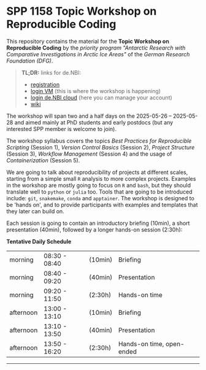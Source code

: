 # SPP 1158 Topic Workshop on Reproducible Coding


This repository contains the material for the **Topic Workshop on Reproducible Coding** by the *priority program "Antarctic Research with Comparative Investigations in Arctic Ice Areas"* of the *German Research Foundation (DFG)*.

> **TL;DR:** links for de.NBI:
> - [registration](https://cloud.denbi.de/wiki/registration/)
> - [login VM](https://simplevm.denbi.de/portal/webapp/) (this is where the workshop is happening)
> - [login de.NBI cloud](https://cloud.denbi.de/portal/webapp) (here you can manage your account)
> - [wiki](https://cloud.denbi.de/wiki/)

The workshop will span two and a half days on the 2025-05-26 – 2025-05-28 and aimed mainly at PhD students and early postdocs (but any interested SPP member is welcome to join).

The workshop syllabus covers the topics *Best Practices for Reproducible Scripting* (Session 1), *Version Control Basics* (Session 2), *Project Structure* (Session 3), *Workflow Management* (Session 4) and the usage of *Containerization* (Session 5).

We are going to talk about reproducibility of projects at different scales, starting from a simple small `R` analysis to more complex projects.
Examples in the workshop are mostly going to focus on `R` and `bash`, but they should translate well to `python` or `julia` too.
Tools that are going to be introduced include:
`git`, `snakemake`, `conda` and `apptainer`.
The workshop is designed to be 'hands on', and to provide participants with examples and templates that they later can build on.

Each session is going to contain an introductory briefing (10min), a short presentation (40min), followed by a longer hands-on session (2:30h):

**Tentative Daily Schedule**

|           |               |         |                           |
|-----------|---------------|---------|---------------------------|
| morning   | 08:30 - 08:40 | (10min) | Briefing                  |
| morning   | 08:40 - 09:20 | (40min) | Presentation              |
| morning   | 09:20 - 11:50 | (2:30h) | Hands-on time             |
| afternoon | 13:00 - 13:10 | (10min) | Briefing                  |
| afternoon | 13:10 - 13:50 | (40min) | Presentation              |
| afternoon | 13:50 - 16:20 | (2:30h) | Hands-on time, open-ended |

---
